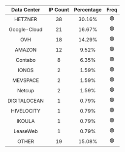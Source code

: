 | Data Center | IP Count | Percentage | Freq |
|:------------:|:--------:|:-----------:|:-----:|
| HETZNER | 38 | 30.16% | 🟢 |
| Google-Cloud | 21 | 16.67% | 🟢 |
| OVH | 18 | 14.29% | 🟢 |
| AMAZON | 12 | 9.52% | 🟢 |
| Contabo | 8 | 6.35% | 🟢 |
| IONOS | 2 | 1.59% | 🟢 |
| MEVSPACE | 2 | 1.59% | 🟢 |
| Netcup | 2 | 1.59% | 🟢 |
| DIGITALOCEAN | 1 | 0.79% | 🟢 |
| HIVELOCITY | 1 | 0.79% | 🟢 |
| IKOULA | 1 | 0.79% | 🟢 |
| LeaseWeb | 1 | 0.79% | 🟢 |
| OTHER | 19 | 15.08% | 🟢 |